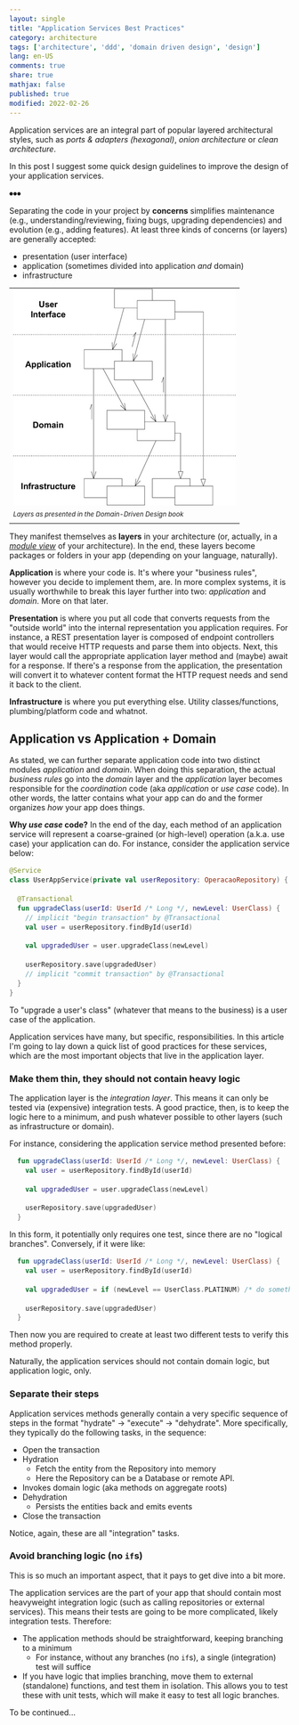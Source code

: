 ```yaml
---
layout: single
title: "Application Services Best Practices"
category: architecture
tags: ['architecture', 'ddd', 'domain driven design', 'design']
lang: en-US
comments: true
share: true
mathjax: false
published: true
modified: 2022-02-26
---
```


Application services are an integral part of popular layered architectural styles, such as
_ports & adapters (hexagonal)_, _onion architecture_ or _clean architecture_.

In this post I suggest some quick design guidelines to improve the design of your application services.

<!--more-->

⦁⦁⦁

Separating the code in your project by **concerns** simplifies maintenance (e.g., understanding/reviewing,
fixing bugs, upgrading dependencies) and evolution (e.g., adding features). At least three kinds of concerns (or layers) are generally accepted:

- presentation (user interface)
- application (sometimes divided into application _and_ domain)
- infrastructure

<table border="0"><tr><td>

<img src="/images/posts/ddd-layered-architecture.jpg">

</td></tr><tr><td>
<sup><em>Layers as presented in the Domain-Driven Design book</em></sup>
</td></tr></table>

They manifest themselves as **layers** in your architecture (or, actually, in a [_module view_](https://www.youtube.com/watch?v=xDi_6vwfhIY) of your architecture). In the end, these layers become
packages or folders in your app (depending on your language, naturally).

**Application** is where your code is. It's where your "business rules", however you decide to implement
them, are. In more complex systems, it is usually worthwhile to break this layer further into two: *application*
and *domain*. More on that later.

**Presentation** is where you put all code that converts requests from the "outside world" into the
internal representation you application requires. For instance, a REST presentation layer
is composed of endpoint controllers that would receive HTTP requests and parse them into objects. Next, this
layer would call the appropriate application layer method and (maybe) await for a response. If there's
a response from the application, the presentation will convert it to whatever content format the HTTP request
needs and send it back to the client.

**Infrastructure** is where you put everything else. Utility classes/functions, plumbing/platform code
and whatnot.

## Application vs Application + Domain

As stated, we can further separate application code into two distinct modules _application_ and _domain_.
When doing this separation, the actual _business rules_ go into the _domain_ layer and the _application_
layer becomes responsible for the _coordination_ code (aka _application_ or _use case_ code). In other words, the latter
contains what your app can do and the former organizes _how_ your app does things.

**Why _use case_ code?** In the end of the day, each method of an application service will represent a coarse-grained
(or high-level) operation (a.k.a. use case) your application can do. For instance, consider the application service below:

```kotlin
@Service
class UserAppService(private val userRepository: OperacaoRepository) {

  @Transactional
  fun upgradeClass(userId: UserId /* Long */, newLevel: UserClass) {
    // implicit "begin transaction" by @Transactional
    val user = userRepository.findById(userId)
      
    val upgradedUser = user.upgradeClass(newLevel)

    userRepository.save(upgradedUser)
    // implicit "commit transaction" by @Transactional
  }
}
```

To "upgrade a user's class" (whatever that means to the business) is a user case of the application.

Application services have many, but specific, responsibilities. In this article I'm going to lay down a quick list of good
practices for these services, which are the most important objects that live in the application layer.

<!-- 

> Defines the jobs the software is supposed to do and directs the expressive domain objects to work out problems. The tasks this layer is responsible for are meaningful to the business or necessary for interaction with the application layers of other systems.

> This layer is kept thin. It does not contain business rules or knowledge, but only coordinates tasks and delegates work to collaborations of domain objects in the next layer down. It does not have state reflecting the business situation, but it can have state that reflects the progress of a task for the user or the program.

-->

### Make them thin, they should not contain heavy logic

The application layer is the _integration layer_. This means it can only be tested via (expensive) integration tests.
A good practice, then, is to keep the logic here to a minimum, and push whatever possible to other layers (such as infrastructure or domain).

For instance, considering the application service method presented before:

```kotlin
  fun upgradeClass(userId: UserId /* Long */, newLevel: UserClass) {
    val user = userRepository.findById(userId)
      
    val upgradedUser = user.upgradeClass(newLevel)

    userRepository.save(upgradedUser)
  }
```

In this form, it potentially only requires one test, since there are no "logical branches". Conversely, if it were like:

```kotlin
  fun upgradeClass(userId: UserId /* Long */, newLevel: UserClass) {
    val user = userRepository.findById(userId)

    val upgradedUser = if (newLevel == UserClass.PLATINUM) /* do something */ else /* do something else */

    userRepository.save(upgradedUser)
  }
```

Then now you are required to create at least two different tests to verify this method properly.

Naturally, the application services should not contain domain logic, but application logic, only.

### Separate their steps

Application services methods generally contain a very specific sequence of steps in the format "hydrate" -> "execute" -> "dehydrate".
More specifically, they typically do the following tasks, in the sequence:

- Open the transaction
- Hydration
  - Fetch the entity from the Repository into memory
  - Here the Repository can be a Database or remote API.
- Invokes domain logic (aka methods on aggregate roots)
- Dehydration
  - Persists the entities back and emits events 
- Close the transaction

Notice, again, these are all "integration" tasks.

### Avoid branching logic (no `if`s)

This is so much an important aspect, that it pays to get dive into a bit more.

The application services are the part of your app that should contain most heavyweight integration logic (such as calling repositories or external services). This
means their tests are going to be more complicated, likely integration tests. Therefore:
- The application methods should be straightforward, keeping branching to a minimum
  - For instance, without any branches (no `if`s), a single (integration) test will suffice
- If you have logic that implies branching, move them to external (standalone) functions, and test them in isolation. This allows you to test these with unit tests, which
will make it easy to test all logic branches.
  
To be continued...

<!--


Pode também executar outras tarefas que não são nem de apresentação, nem de domínio, como checagem de
perfis de acesso (segurança) ou emissão eventos (embora a implementação do envio para o meio externo esteja na infra).

Esta camada deve ser mantida **magra**. Sem lógica (p.ex., sem `if`s).

---

As classes dessa camada são tipicamente Serviços de Aplicação.

Os serviços nesta camada:
- Não deve ter regras de negócio.
- São tipicamente "magros".
- São stateless.
- São "coordenadores": responsáveis por coordenar o domínio, apenas.

Estereótipos das classes desta camada:

- Serviços de Aplicação
  - Sufixo `AppService`. Exemplo: `DistribuicaoAppService`
  - Um por "funcionalidade" provida pelo sistema ("caso de uso").
  - São uma fachada para o negócio.
  - Referência: Padrão *(Application) Service* [DDD], *Façade* [GoF]

- Assemblers/Montadores:
  - Classes responsáveis por transformarem DTOs em Entidades
  - Sufixo: `Assembler`. Exemplo: `DistribuicaoAssembler`
  - Referência: Padrão *Assembler* (descrito em *Data Transfer Object* [PoEAA], uma especialização do padrão *Mapper* [PoEAA])

-->